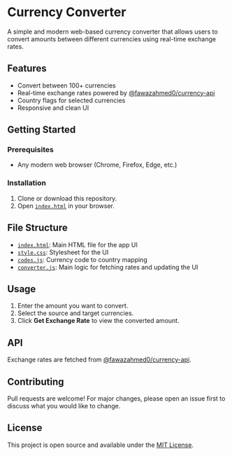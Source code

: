 # Currency Converter

A simple and modern web-based currency converter that allows users to convert amounts between different currencies using real-time exchange rates.

## Features

- Convert between 100+ currencies
- Real-time exchange rates powered by [@fawazahmed0/currency-api](https://github.com/fawazahmed0/currency-api)
- Country flags for selected currencies
- Responsive and clean UI

## Getting Started

### Prerequisites

- Any modern web browser (Chrome, Firefox, Edge, etc.)

### Installation

1. Clone or download this repository.
2. Open [`index.html`](index.html) in your browser.

## File Structure

- [`index.html`](index.html): Main HTML file for the app UI
- [`style.css`](style.css): Stylesheet for the UI
- [`codes.js`](codes.js): Currency code to country mapping
- [`converter.js`](converter.js): Main logic for fetching rates and updating the UI

## Usage

1. Enter the amount you want to convert.
2. Select the source and target currencies.
3. Click **Get Exchange Rate** to view the converted amount.

## API

Exchange rates are fetched from [@fawazahmed0/currency-api](https://github.com/fawazahmed0/currency-api).

## Contributing

Pull requests are welcome! For major changes, please open an issue first to discuss what you would like to change.

## License

This project is open source and available under the [MIT License](LICENSE).